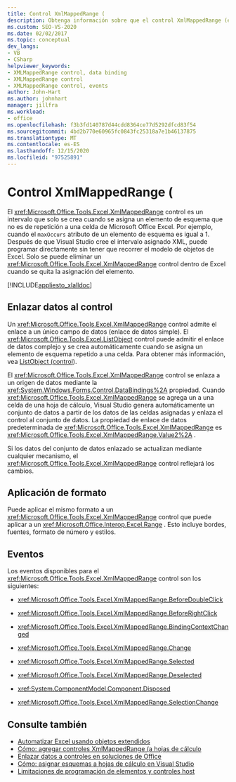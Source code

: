 ```yaml
---
title: Control XmlMappedRange (
description: Obtenga información sobre que el control XmlMappedRange (es un intervalo que solo se crea cuando se asigna un elemento de esquema que no es de repetición a una celda de Microsoft Excel.
ms.custom: SEO-VS-2020
ms.date: 02/02/2017
ms.topic: conceptual
dev_langs:
- VB
- CSharp
helpviewer_keywords:
- XMLMappedRange control, data binding
- XMLMappedRange control
- XMLMappedRange control, events
author: John-Hart
ms.author: johnhart
manager: jillfra
ms.workload:
- office
ms.openlocfilehash: f3b3fd140787d44cdd8364ce77d5292dfcd83f54
ms.sourcegitcommit: 4bd2b770e60965fc0843fc25318a7e1b46137875
ms.translationtype: MT
ms.contentlocale: es-ES
ms.lasthandoff: 12/15/2020
ms.locfileid: "97525891"
---
```

# <a name="xmlmappedrange-control"></a>Control XmlMappedRange (
  El <xref:Microsoft.Office.Tools.Excel.XmlMappedRange> control es un intervalo que solo se crea cuando se asigna un elemento de esquema que no es de repetición a una celda de Microsoft Office Excel. Por ejemplo, cuando el `maxOccurs` atributo de un elemento de esquema es igual a 1. Después de que Visual Studio cree el intervalo asignado XML, puede programar directamente sin tener que recorrer el modelo de objetos de Excel. Solo se puede eliminar un <xref:Microsoft.Office.Tools.Excel.XmlMappedRange> control dentro de Excel cuando se quita la asignación del elemento.

 [!INCLUDE[appliesto_xlalldoc](../vsto/includes/appliesto-xlalldoc-md.md)]

## <a name="bind-data-to-the-control"></a>Enlazar datos al control
 Un <xref:Microsoft.Office.Tools.Excel.XmlMappedRange> control admite el enlace a un único campo de datos (enlace de datos simple). El <xref:Microsoft.Office.Tools.Excel.ListObject> control puede admitir el enlace de datos complejo y se crea automáticamente cuando se asigna un elemento de esquema repetido a una celda. Para obtener más información, vea [ListObject (control](../vsto/listobject-control.md)).

 El <xref:Microsoft.Office.Tools.Excel.XmlMappedRange> control se enlaza a un origen de datos mediante la <xref:System.Windows.Forms.Control.DataBindings%2A> propiedad. Cuando <xref:Microsoft.Office.Tools.Excel.XmlMappedRange> se agrega un a una celda de una hoja de cálculo, Visual Studio genera automáticamente un conjunto de datos a partir de los datos de las celdas asignadas y enlaza el control al conjunto de datos. La propiedad de enlace de datos predeterminada de <xref:Microsoft.Office.Tools.Excel.XmlMappedRange> es <xref:Microsoft.Office.Tools.Excel.XmlMappedRange.Value2%2A> .

 Si los datos del conjunto de datos enlazado se actualizan mediante cualquier mecanismo, el <xref:Microsoft.Office.Tools.Excel.XmlMappedRange> control reflejará los cambios.

## <a name="formatting"></a>Aplicación de formato
 Puede aplicar el mismo formato a un <xref:Microsoft.Office.Tools.Excel.XmlMappedRange> control que puede aplicar a un <xref:Microsoft.Office.Interop.Excel.Range> . Esto incluye bordes, fuentes, formato de número y estilos.

## <a name="events"></a>Eventos
 Los eventos disponibles para el <xref:Microsoft.Office.Tools.Excel.XmlMappedRange> control son los siguientes:

- <xref:Microsoft.Office.Tools.Excel.XmlMappedRange.BeforeDoubleClick>

- <xref:Microsoft.Office.Tools.Excel.XmlMappedRange.BeforeRightClick>

- <xref:Microsoft.Office.Tools.Excel.XmlMappedRange.BindingContextChanged>

- <xref:Microsoft.Office.Tools.Excel.XmlMappedRange.Change>

- <xref:Microsoft.Office.Tools.Excel.XmlMappedRange.Selected>

- <xref:Microsoft.Office.Tools.Excel.XmlMappedRange.Deselected>

- <xref:System.ComponentModel.Component.Disposed>

- <xref:Microsoft.Office.Tools.Excel.XmlMappedRange.SelectionChange>

## <a name="see-also"></a>Consulte también
- [Automatizar Excel usando objetos extendidos](../vsto/automating-excel-by-using-extended-objects.md)
- [Cómo: agregar controles XmlMappedRange (a hojas de cálculo](../vsto/how-to-add-xmlmappedrange-controls-to-worksheets.md)
- [Enlazar datos a controles en soluciones de Office](../vsto/binding-data-to-controls-in-office-solutions.md)
- [Cómo: asignar esquemas a hojas de cálculo en Visual Studio](../vsto/how-to-map-schemas-to-worksheets-inside-visual-studio.md)
- [Limitaciones de programación de elementos y controles host](../vsto/programmatic-limitations-of-host-items-and-host-controls.md)
